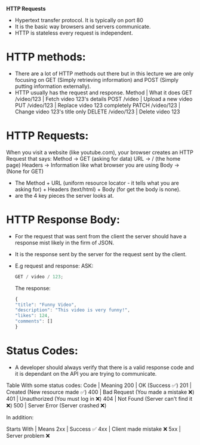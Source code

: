 **HTTP Requests**

- Hypertext transfer protocol. It is typically on port 80
- It is the basic way browsers and servers communicate.
- HTTP is stateless every request is independent.

# HTTP methods:

- There are a lot of HTTP methods out there but in this lecture we are only focusing on GET (Simply retrieving information) and POST (Simply putting information externally).
- HTTP usually has the request and response.
  Method | What it does
  GET /video/123 | Fetch video 123's details
  POST /video | Upload a new video
  PUT /video/123 | Replace video 123 completely
  PATCH /video/123 | Change video 123's title only
  DELETE /video/123 | Delete video 123

# HTTP Requests:

When you visit a website (like youtube.com),
your browser creates an HTTP Request that says:
Method → GET (asking for data)
URL → / (the home page)
Headers → Information like what browser you are using
Body → (None for GET)

- The Method + URL (uniform resource locator - it tells what you are asking for) + Headers (text/html) + Body (for get the body is none).
- are the 4 key pieces the server looks at.

# HTTP Response Body:

- For the request that was sent from the client the server should have a response mist likely in the firm of JSON.
- It is the response sent by the server for the request sent by the client.
- E.g request and response:
  ASK:

  ```js
  GET / video / 123;
  ```

  The response:

  ```js
  {
  "title": "Funny Video",
  "description": "This video is very funny!",
  "likes": 124,
  "comments": []
  }

  ```

# Status Codes:

- A developer should always verify that there is a valid response code and it is dependant on the API you are trying to communicate.

Table With some status codes:
Code | Meaning
200 | OK (Success ✅)
201 | Created (New resource made ✅)
400 | Bad Request (You made a mistake ❌)
401 | Unauthorized (You must log in ❌)
404 | Not Found (Server can't find it ❌)
500 | Server Error (Server crashed ❌)

In addition:

Starts With | Means
2xx | Success ✅
4xx | Client made mistake ❌
5xx | Server problem ❌
